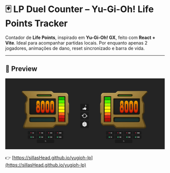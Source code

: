 # 🃏 LP Duel Counter – Yu-Gi-Oh! Life Points Tracker

Contador de **Life Points**, inspirado em **Yu-Gi-Oh! GX**, feito com **React + Vite**. Ideal para acompanhar partidas locais. Por enquanto apenas 2 jogadores, animações de dano, reset sincronizado e barra de vida.

---

## 📸 Preview

![screenshot](./preview.png)

👉 [https://sillasHead.github.io/yugioh-lp](https://sillasHead.github.io/yugioh-lp)